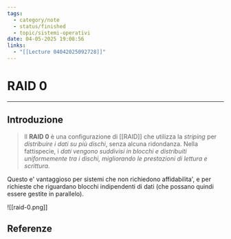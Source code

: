 ```yaml
---
tags:
  - category/note
  - status/finished
  - topic/sistemi-operativi
date: 04-05-2025 19:08:56
links:
  - "[[Lecture 04042025092728]]"
---
```

# RAID 0
---
## Introduzione
> Il **RAID 0** è una configurazione di [[RAID]] che utilizza la _striping_ per _distribuire i dati su più dischi_, senza alcuna ridondanza. Nella fattispecie, i _dati vengono suddivisi in blocchi e distribuiti uniformemente tra i dischi, migliorando le prestazioni di lettura e scrittura_.

Questo e' vantaggioso per sistemi che non richiedono affidabilita', e per richieste che riguardano blocchi indipendenti di dati (che possano quindi essere gestite in parallelo).

![[raid-0.png]]

## Referenze